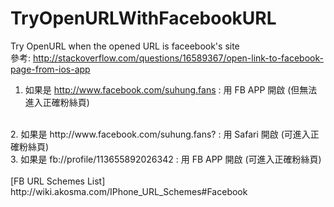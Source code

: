 # TryOpenURLWithFacebookURL
Try OpenURL when the opened URL is faceebook's site
</br>
參考: http://stackoverflow.com/questions/16589367/open-link-to-facebook-page-from-ios-app 
</br>
1. 如果是 http://www.facebook.com/suhung.fans  : 用 FB APP 開啟 (但無法進入正確粉絲頁)
</br>
2. 如果是 http://www.facebook.com/suhung.fans? : 用 Safari 開啟 (可進入正確粉絲頁)
</br>
3. 如果是 fb://profile/113655892026342         : 用 FB APP 開啟 (可進入正確粉絲頁)
</br>
</br>
[FB URL Schemes List]
</br>
http://wiki.akosma.com/IPhone_URL_Schemes#Facebook

